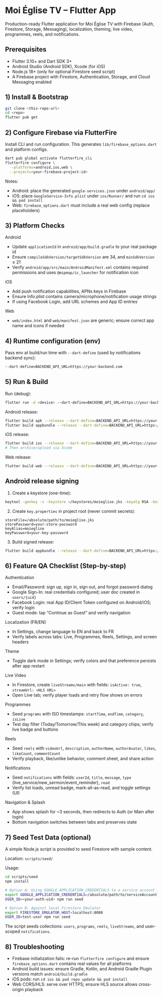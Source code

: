 # Moi Église TV – Flutter App

Production-ready Flutter application for Moi Église TV with Firebase (Auth, Firestore, Storage, Messaging), localization, theming, live video, programmes, reels, and notifications.

## Prerequisites

- Flutter 3.10+ and Dart SDK 3+
- Android Studio (Android SDK), Xcode (for iOS)
- Node.js 18+ (only for optional Firestore seed script)
- A Firebase project with Firestore, Authentication, Storage, and Cloud Messaging enabled

## 1) Install & Bootstrap

```bash
git clone <this-repo-url>
cd <repo>
flutter pub get
```

## 2) Configure Firebase via FlutterFire

Install CLI and run configuration. This generates `lib/firebase_options.dart` and platform configs.

```bash
dart pub global activate flutterfire_cli
flutterfire configure \
  --platforms=android,ios,web \
  --project=<your-firebase-project-id>
```

Notes:
- Android: place the generated `google-services.json` under `android/app/`
- iOS: place `GoogleService-Info.plist` under `ios/Runner/` and run `cd ios && pod install`
- Web: `firebase_options.dart` must include a real web config (replace placeholders)

## 3) Platform Checks

Android
- Update `applicationId` in `android/app/build.gradle` to your real package id
- Ensure `compileSdkVersion/targetSdkVersion` are 34, and `minSdkVersion` ≥ 21
- Verify `android/app/src/main/AndroidManifest.xml` contains required permissions and uses `@mipmap/ic_launcher` for notification icon

iOS
- Add push notification capabilities, APNs keys in Firebase
- Ensure Info.plist contains camera/microphone/notification usage strings
- If using Facebook Login, add URL schemes and App ID entries

Web
- `web/index.html` and `web/manifest.json` are generic; ensure correct app name and icons if needed

## 4) Runtime configuration (env)

Pass env at build/run time with `--dart-define` (used by notifications backend sync):

```bash
--dart-define=BACKEND_API_URL=https://your-backend.com
```

## 5) Run & Build

Run (debug):
```bash
flutter run -d <device> --dart-define=BACKEND_API_URL=https://your-backend.com
```

Android release:
```bash
flutter build apk --release --dart-define=BACKEND_API_URL=https://your-backend.com
flutter build appbundle --release --dart-define=BACKEND_API_URL=https://your-backend.com
```

iOS release:
```bash
flutter build ios --release --dart-define=BACKEND_API_URL=https://your-backend.com
# Then archive/upload via Xcode
```

Web release:
```bash
flutter build web --release --dart-define=BACKEND_API_URL=https://your-backend.com
```

## Android release signing

1) Create a keystore (one-time):
```bash
keytool -genkey -v -keystore ~/keystores/moieglise.jks -keyalg RSA -keysize 2048 -validity 10000 -alias moieglise
```

2) Create `key.properties` in project root (never commit secrets):
```properties
storeFile=/absolute/path/to/moieglise.jks
storePassword=your-store-password
keyAlias=moieglise
keyPassword=your-key-password
```

3) Build signed release:
```bash
flutter build appbundle --release --dart-define=BACKEND_API_URL=https://your-backend.com
```

## 6) Feature QA Checklist (Step-by-step)

Authentication
- Email/Password: sign up, sign in, sign out, and forgot password dialog
- Google Sign-In: real credentials configured; user doc created in `users/{uid}`
- Facebook Login: real App ID/Client Token configured on Android/iOS; verify login
- Guest mode: tap “Continue as Guest” and verify navigation

Localization (FR/EN)
- In Settings, change language to EN and back to FR
- Verify labels across tabs: Live, Programmes, Reels, Settings, and screen headers

Theme
- Toggle dark mode in Settings; verify colors and that preference persists after app restart

Live Video
- In Firestore, create `liveStreams/main` with fields: `isActive: true`, `streamUrl: <HLS URL>`
- Open Live tab; verify player loads and retry flow shows on errors

Programmes
- Seed `programs` with ISO timestamps: `startTime`, `endTime`, `category`, `isLive`
- Test day filter (Today/Tomorrow/This week) and category chips; verify live badge and buttons

Reels
- Seed `reels` with `videoUrl`, `description`, `authorName`, `authorAvatar`, `likes`, `likeCount`, `commentCount`
- Verify playback, like/unlike behavior, comment sheet, and share action

Notifications
- Seed `notifications` with fields: `userId`, `title`, `message`, `type` (live_service/new_sermon/event_reminder), `read`
- Verify list loads, unread badge, mark-all-as-read, and toggle settings (UI)

Navigation & Splash
- App shows splash for ~3 seconds, then redirects to Auth (or Main after login)
- Bottom navigation switches between tabs and preserves state

## 7) Seed Test Data (optional)

A simple Node.js script is provided to seed Firestore with sample content.

Location: `scripts/seed/`

Usage:
```bash
cd scripts/seed
npm install

# Option A: Using GOOGLE_APPLICATION_CREDENTIALS to a service account JSON
export GOOGLE_APPLICATION_CREDENTIALS=/absolute/path/to/serviceAccount.json
USER_ID=<your-auth-uid> npm run seed

# Option B: Against local Firestore Emulator
export FIRESTORE_EMULATOR_HOST=localhost:8080
USER_ID=test-user npm run seed
```

The script seeds collections: `users`, `programs`, `reels`, `liveStreams`, and user-scoped `notifications`.

## 8) Troubleshooting

- Firebase initialization fails: re-run `flutterfire configure` and ensure `firebase_options.dart` contains real values for all platforms
- Android build issues: ensure Gradle, Kotlin, and Android Gradle Plugin versions match `android/build.gradle`
- iOS pods: run `cd ios && pod repo update && pod install`
- Web CORS/HLS: serve over HTTPS; ensure HLS source allows cross-origin playback
